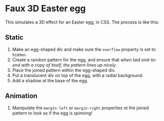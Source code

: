 # Faux 3D Easter egg

This simulates a 3D effect for an Easter egg, in CSS. The process is like this:

## Static
1. Make an egg-shaped div and make sure the `overflow` property is set to `hidden`.
2. Create a random pattern for the egg, and ensure that *when laid end-to-end with a copy of itself, the pattern lines up nicely*.
3. Place the joined pattern within the egg-shaped div.
4. Put a translucent div on top of the egg, with a radial background.
5. Add a shadow at the base of the egg.

## Animation
1. Manipulate the `margin-left` or `margin-right` properties ot the joined pattern to look as if the egg is spinning! 
